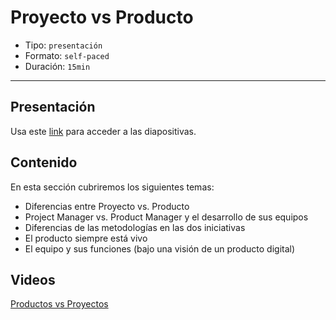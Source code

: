 # Proyecto vs Producto

* Tipo: `presentación`
* Formato: `self-paced`
* Duración: `15min`

***

## Presentación
Usa este [link](https://docs.google.com/presentation/d/1i755qNTKcrkLanShZXibo0XSsa4y1iELL4brDX2sGng/edit#slide=id.g3706d83abc_0_29) para acceder a las diapositivas.

## Contenido
En esta sección cubriremos los siguientes temas:

* Diferencias entre Proyecto vs. Producto
* Project Manager vs. Product Manager y el desarrollo de sus equipos
* Diferencias de las metodologías en las dos iniciativas
* El producto siempre está vivo
* El equipo y sus funciones (bajo una visión de un producto digital)

## Videos
[Productos vs Proyectos](https://www.useloom.com/share/ed9422dac0c444588ca6aebf48125045)



 

